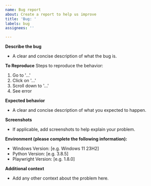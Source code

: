 ```yaml
---
name: Bug report
about: Create a report to help us improve
title: 'Bug: '
labels: bug
assignees: ''

---
```


**Describe the bug**
- A clear and concise description of what the bug is.

**To Reproduce**
Steps to reproduce the behavior:
1. Go to '...'
2. Click on '...'
3. Scroll down to '...'
4. See error

**Expected behavior**
- A clear and concise description of what you expected to happen.

**Screenshots**
- If applicable, add screenshots to help explain your problem.

**Environment (please complete the following information):**
 - Windows Version: [e.g. Windows 11 23H2]
 - Python Version: [e.g. 3.8.5]
 - Playwright Version: [e.g. 1.8.0]

**Additional context**
- Add any other context about the problem here.
